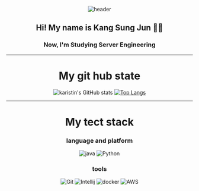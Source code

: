 <div align="center">
  
![header](https://capsule-render.vercel.app/api?type=waving&color=auto&height=300&section=header&text=Welcome&fontSize=90)
  <h2 align-"center"> Hi! My name is Kang Sung Jun 👋👋</h2>
  <h3 align="center"> Now, I'm Studying Server Engineering </h3>

  ---
  # My git hub state
  
![karistin's GitHub stats](https://github-readme-stats.vercel.app/api?username=karistin&show_icons=true&theme=dracula)
[![Top Langs](https://github-readme-stats.vercel.app/api/top-langs/?username=karistin&layout=compact)](https://github.com/karistin/github-readme-stats)

  ---
   # My tect stack
  ### language and platform
  ![java](https://img.shields.io/badge/Java-007396?style=flat-square&logo=Java&logoColor=white)
  ![Python](https://img.shields.io/badge/-Python-%233776AB?style=flat-square&logo=Python&logoColor=white)
  ### tools
  ![Git](https://img.shields.io/badge/-Git-%23F05032?style=flat-square&logo=Git&logoColor=white)
  ![Intellij](https://img.shields.io/badge/-Github-%23181717?style=flat-square&logo=Github&logoColor=white)
  ![docker](https://img.shields.io/badge/-Pycharm-%23000000?style=flat-square&logo=Pycharm&logoColor=white)
  ![AWS](https://img.shields.io/badge/-Visual%20Studio-%235C2D91?style=flat-square&logo=Visual%20Studio&logoColor=white)
</div>
  

